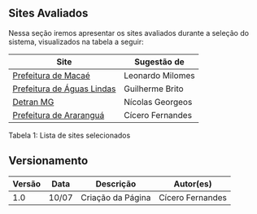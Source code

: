 ## Sites Avaliados

Nessa seção iremos apresentar os sites avaliados durante a seleção do sistema, visualizados na tabela a seguir:

| Site                                                                | Sugestão de      |
| ------------------------------------------------------------------- | ---------------- |
| [Prefeitura de Macaé ](https://macae.rj.gov.br/)                    | Leonardo Milomes |
| [Prefeitura de Águas Lindas](https://aguaslindasdegoias.go.gov.br/) | Guilherme Brito  |
| [Detran MG ](https://www.detran.mg.gov.br/)                         | Nícolas Georgeos |
| [Prefeitura de Araranguá](https://www.detran.mg.gov.br/)            | Cícero Fernandes |

Tabela 1: Lista de sites selecionados

## Versionamento

| Versão | Data  | Descrição         | Autor(es)        |
| ------ | ----- | ----------------- | ---------------- |
| 1.0    | 10/07 | Criação da Página | Cícero Fernandes |
